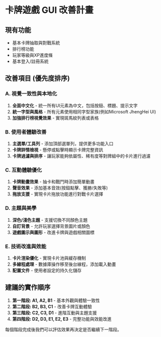 # 卡牌遊戲 GUI 改善計畫

## 現有功能
- 基本卡牌抽取與對戰系統
- 排行榜功能
- 玩家等級與XP進度條
- 基本登入/註冊系統

## 改善項目 (優先度排序)

### A. 視覺一致性與本地化
1. **全面中文化** - 統一所有UI元素為中文，包括按鈕、標題、提示文字
2. **統一字型與風格** - 所有元素使用相同字型家族(例如Microsoft JhengHei UI)
3. **加強排行榜視覺效果** - 實現斑馬紋列表或表格

### B. 使用者體驗改善
1. **主選單/工具列** - 添加頂部選單列，提供更多功能入口
2. **卡牌詳情檢視** - 懸停或點擊時顯示卡牌完整資訊
3. **卡牌過濾與排序** - 讓玩家能夠依屬性、稀有度等對牌組中的卡片進行過濾

### C. 互動體驗優化
1. **卡牌動畫效果** - 抽卡和戰鬥時添加簡單動畫
2. **聲音效果** - 添加基本音效(按鈕點擊、獲勝/失敗等)
3. **拖放支援** - 實現卡片拖放功能進行對戰卡片選擇

### D. 主題與美學
1. **深色/淺色主題** - 支援切換不同顏色主題
2. **自訂背景** - 允許玩家選擇背景圖片或顏色
3. **遊戲圖示與圖形** - 改進卡牌與遊戲相關圖標

### E. 技術改進與效能
1. **卡片渲染優化** - 實現卡片池與緩存機制
2. **多線程處理** - 數據庫操作移至後台線程，添加載入動畫
3. **配置文件** - 使用者設定的持久化儲存

## 建議的實作順序

1. **第一階段: A1, A2, B1** - 基本外觀與體驗一致性
2. **第二階段: B2, B3, C1** - 改善卡牌互動體驗 
3. **第三階段: C2, C3, D1** - 進階互動與主題支援
4. **第四階段: D2, D3, E1, E2, E3** - 完整功能與效能改進

每個階段完成後我們可以評估效果再決定是否繼續下一階段。
